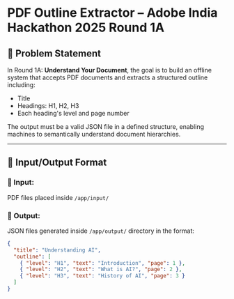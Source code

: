 # PDF Outline Extractor – Adobe India Hackathon 2025 Round 1A

## 🧠 Problem Statement

In Round 1A: **Understand Your Document**, the goal is to build an offline system that accepts PDF documents and extracts a structured outline including:
- Title
- Headings: H1, H2, H3
- Each heading's level and page number

The output must be a valid JSON file in a defined structure, enabling machines to semantically understand document hierarchies.

---

## 📁 Input/Output Format

### 🔽 Input:
PDF files placed inside `/app/input/`

### 🔼 Output:
JSON files generated inside `/app/output/` directory in the format:

```json
{
  "title": "Understanding AI",
  "outline": [
    { "level": "H1", "text": "Introduction", "page": 1 },
    { "level": "H2", "text": "What is AI?", "page": 2 },
    { "level": "H3", "text": "History of AI", "page": 3 }
  ]
}
